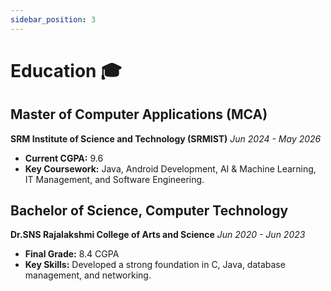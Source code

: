 ```yaml
---
sidebar_position: 3
---
```


# Education 🎓

## Master of Computer Applications (MCA)

**SRM Institute of Science and Technology (SRMIST)** *Jun 2024 - May 2026*

-   **Current CGPA:** 9.6
-   **Key Coursework:** Java, Android Development, AI & Machine Learning, IT Management, and Software Engineering.

## Bachelor of Science, Computer Technology

**Dr.SNS Rajalakshmi College of Arts and Science** *Jun 2020 - Jun 2023*

-   **Final Grade:** 8.4 CGPA
-   **Key Skills:** Developed a strong foundation in C, Java, database management, and networking.